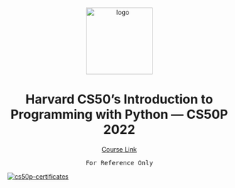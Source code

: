 <br>

<p align="center">
<img src="https://i.imgur.com/Jj740Yd.png" alt="logo" height="150"/>
</p>

<h1 align="center">
Harvard CS50’s Introduction to Programming with Python — CS50P 2022
</h1>

<p align="center">
  <a href="https://cs50.harvard.edu/python/2022/">Course Link</a>
</p>

<pre align="center">
For Reference Only
</pre>

<a href="https://certificates.cs50.io/26bc685e-df4e-41fa-9f77-cb7451aa61e9.png">
  <img src="https://certificates.cs50.io/26bc685e-df4e-41fa-9f77-cb7451aa61e9.png" alt="cs50p-certificates" />
</a>
